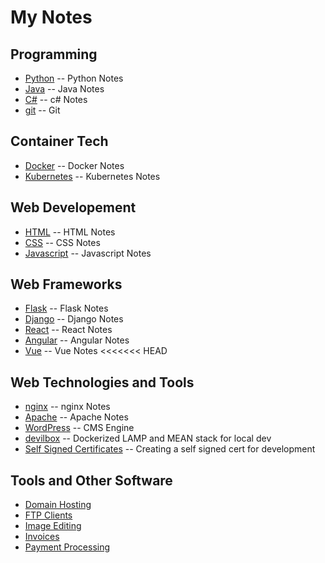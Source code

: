 # My Notes

## Programming

* [Python](./Python.md) -- Python Notes
* [Java](./Java.md) -- Java Notes
* [C#](./C#.md) -- c# Notes
* [git](./git.md) -- Git

## Container Tech

* [Docker](./Docker.md) -- Docker Notes
* [Kubernetes](./Kubernetes.md) -- Kubernetes Notes

## Web Developement

* [HTML](./HTML.md) -- HTML Notes
* [CSS](./CSS.md) -- CSS Notes
* [Javascript](./Javascript.md) -- Javascript Notes

## Web Frameworks

* [Flask](./Flask.md) -- Flask Notes
* [Django](./Django.md) -- Django Notes
* [React](./React.md) -- React Notes
* [Angular](./Angular.md) -- Angular Notes
* [Vue](./Vue.md) -- Vue Notes
<<<<<<< HEAD

## Web Technologies and Tools

* [nginx](./nginx.md) -- nginx Notes
* [Apache](./apache.md) -- Apache Notes
* [WordPress](./wordpress.md) -- CMS Engine
* [devilbox](./devilbox) -- Dockerized LAMP and MEAN stack for local dev
* [Self Signed Certificates](./self_signed_cert.md) -- Creating a self signed cert for development

## Tools and Other Software

* [Domain Hosting](./domains.md)
* [FTP Clients](./ftp.md)
* [Image Editing](./image_editing.md)
* [Invoices](./invoices.md)
* [Payment Processing](./payments.md)
